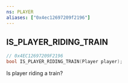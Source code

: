 ```yaml
---
ns: PLAYER
aliases: ["0x4ec12697209f2196"]
---
```

## IS_PLAYER_RIDING_TRAIN

```c
// 0x4EC12697209F2196
bool IS_PLAYER_RIDING_TRAIN(Player player);
```

Is player riding a train?

